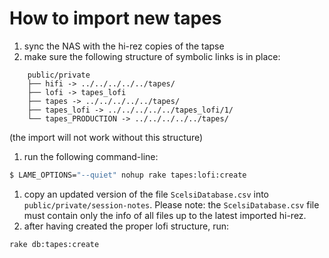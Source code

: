 # How to import new tapes

1. sync the NAS with the hi-rez copies of the tapse
1. make sure the following structure of symbolic links is in place:
```
    public/private
    ├── hifi -> ../../../../../tapes/
    ├── lofi -> tapes_lofi
    ├── tapes -> ../../../../../tapes/
    ├── tapes_lofi -> ../../../../../tapes_lofi/1/
    └── tapes_PRODUCTION -> ../../../../../tapes/
```
   (the import will not work without this structure)
1. run the following command-line:
```bash
$ LAME_OPTIONS="--quiet" nohup rake tapes:lofi:create
```
1. copy an updated version of the file `ScelsiDatabase.csv` into `public/private/session-notes`. Please note: the `ScelsiDatabase.csv` file must contain only the info of all files up to the latest imported hi-rez.
1. after having created the proper lofi structure, run:
```bash
rake db:tapes:create
```
